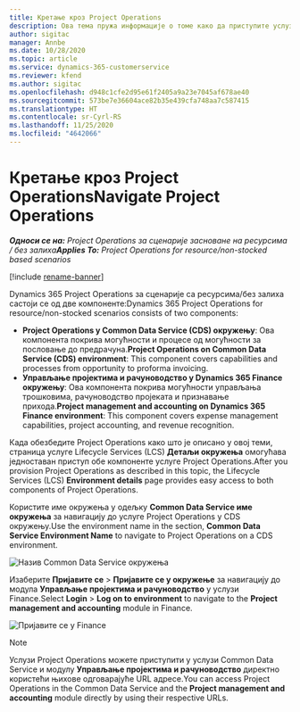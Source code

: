 ```yaml
---
title: Кретање кроз Project Operations
description: Ова тема пружа информације о томе како да приступите услузи Project Operations из услуге Lifecycle Services.
author: sigitac
manager: Annbe
ms.date: 10/28/2020
ms.topic: article
ms.service: dynamics-365-customerservice
ms.reviewer: kfend
ms.author: sigitac
ms.openlocfilehash: d948c1cfe2d95e61f2405a9a23e7045af678ae40
ms.sourcegitcommit: 573be7e36604ace82b35e439cfa748aa7c587415
ms.translationtype: HT
ms.contentlocale: sr-Cyrl-RS
ms.lasthandoff: 11/25/2020
ms.locfileid: "4642066"
---
```

# <a name="navigate-project-operations"></a><span data-ttu-id="3426b-103">Кретање кроз Project Operations</span><span class="sxs-lookup"><span data-stu-id="3426b-103">Navigate Project Operations</span></span>

<span data-ttu-id="3426b-104">_**Односи се на:** Project Operations за сценарије засноване на ресурсима / без залиха_</span><span class="sxs-lookup"><span data-stu-id="3426b-104">_**Applies To:** Project Operations for resource/non-stocked based scenarios_</span></span>

[!include [rename-banner](~/includes/cc-data-platform-banner.md)]

<span data-ttu-id="3426b-105">Dynamics 365 Project Operations за сценарије са ресурсима/без залиха састоји се од две компоненте:</span><span class="sxs-lookup"><span data-stu-id="3426b-105">Dynamics 365 Project Operations for resource/non-stocked scenarios consists of two components:</span></span> 

 - <span data-ttu-id="3426b-106">**Project Operations у Common Data Service (CDS) окружењу**: Ова компонента покрива могућности и процесе од могућности за пословање до предрачуна.</span><span class="sxs-lookup"><span data-stu-id="3426b-106">**Project Operations on Common Data Service (CDS) environment**: This component covers capabilities and processes from opportunity to proforma invoicing.</span></span> 
 - <span data-ttu-id="3426b-107">**Управљање пројектима и рачуноводство у Dynamics 365 Finance окружењу**: Ова компонента покрива могућности управљања трошковима, рачуноводство пројеката и признавање прихода.</span><span class="sxs-lookup"><span data-stu-id="3426b-107">**Project management and accounting on Dynamics 365 Finance environment**: This component covers expense management capabilities, project accounting, and revenue recognition.</span></span> 

<span data-ttu-id="3426b-108">Када обезбедите Project Operations како што је описано у овој теми, страница услуге Lifecycle Services (LCS) **Детаљи окружења** омогућава једноставан приступ обе компоненте услуге Project Operations.</span><span class="sxs-lookup"><span data-stu-id="3426b-108">After you provision Project Operations as described in this topic, the Lifecycle Services (LCS) **Environment details** page provides easy access to both components of Project Operations.</span></span>  

<span data-ttu-id="3426b-109">Користите име окружења у одељку **Common Data Service име окружења** за навигацију до услуге Project Operations у CDS окружењу.</span><span class="sxs-lookup"><span data-stu-id="3426b-109">Use the environment name in the section, **Common Data Service Environment Name** to navigate to Project Operations on a CDS environment.</span></span> 

  ![Назив Common Data Service окружења](./media/environment-name.PNG)

<span data-ttu-id="3426b-111">Изаберите **Пријавите се** > **Пријавите се у окружење** за навигацију до модула **Управљање пројектима и рачуноводство** у услузи Finance.</span><span class="sxs-lookup"><span data-stu-id="3426b-111">Select **Login** > **Log on to environment** to navigate to the **Project management and accounting** module in Finance.</span></span>  

   ![Пријавите се у Finance](./media/environment-login.PNG)

> [!NOTE]
> <span data-ttu-id="3426b-113">Услузи Project Operations можете приступити у услузи Common Data Service и модулу **Управљање пројектима и рачуноводство** директно користећи њихове одговарајуће URL адресе.</span><span class="sxs-lookup"><span data-stu-id="3426b-113">You can access Project Operations in the Common Data Service and the **Project management and accounting** module directly by using their respective URLs.</span></span> 
